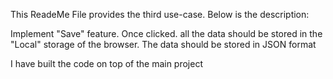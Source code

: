 This ReadeMe File provides the third use-case. Below is the description:

Implement "Save" feature. Once clicked. all the data should be stored in the "Local" storage of the browser. The data should be stored in JSON format

I have built the code on top of the main project
